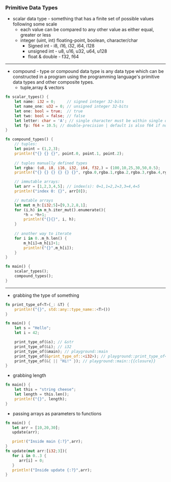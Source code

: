 ### Primitive Data Types
- scalar data type - something that has a finite set of possible values following some scale
	- each value can be compared to any other value as either equal, greater or less
	- integer (uint, int) floating-point, boolean, character/char
		- Signed int - i8, i16, i32, i64, i128
		- unsigned int - u8, u16, u32, u64, u128
		- float & double - f32, f64

---

- compound - type or compound data type is any data type which can be constructed in a program using the programming language's primitive data types and other composite types.
	- tuple,array & vectors


```rust
fn scalar_types() {
	let name: i32 = 0;     // signed integer 32-bits
	let name_one: u32 = 0; // unsigned integer 32-bits
	let one: bool = true;  // true 
	let two: bool = false; // false
	let letter: char = 'A'; // single character must be within single qoutes
	let fp: f64 = 10.5; // double-precision | default is also f64 if not type-casted and the value is a floating-point, single-precision is `f32`
}

fn compound_types() {
	// tuples:
	let point = (1,2,3);
	println!("{} {} {}", point.0, point.1, point.2);
	
	// tuples manually defined types
	let rgba: (u8, i8, i16, i32, i64, f32,) = (100,10,25,30,50,0.5); 
	println!("{} {} {} {} {} {}", rgba.0,rgba.1,rgba.2,rgba.3,rgba.4,rgba.5);

	// immutable arrays:
	let arr = [1,2,3,4,5]; // index(s): 0=1,1=2,2=3,3=4,4=5
	println!("index 0: {}", arr[0]);

	// mutable arrays
    let mut m_h:[i32;5]=[9,3,2,8,1];
    for (i,h) in m_h.iter_mut().enumerate(){
        *h = *h+1;
        println!("{}{}", i, h);
    }
    
    // another way to iterate
    for i in 0..m_h.len() {
	    m_h[i]=m_h[i]+1;
	    println!("{}",m_h[i]);
    }
}

fn main() {
	scalar_types();
	compound_types();
}
```


---

- grabbing the type of something
```rust
fn print_type_of<T>(_: &T) {
    println!("{}", std::any::type_name::<T>())
}

fn main() {
    let s = "Hello";
    let i = 42;

    print_type_of(&s); // &str
    print_type_of(&i); // i32
    print_type_of(&main); // playground::main
    print_type_of(&print_type_of::<i32>); // playground::print_type_of<i32>
    print_type_of(&{ || "Hi!" }); // playground::main::{{closure}}
}
```

- grabbing length
```rust
fn main() {
	let this = "string cheese";
	let length = this.len();
	println!("{}", length);
}
```

- passing arrays as parameters to functions
```rust
fn main() {
   let arr = [10,20,30];
   update(arr);

   print!("Inside main {:?}",arr);
}
fn update(mut arr:[i32;3]){
   for i in 0..3 {
      arr[i] = 0;
   }
   println!("Inside update {:?}",arr);
}
```